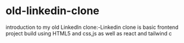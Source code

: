 # old-linkedin-clone
introduction to my  old LinkedIn clone:-Linkedin clone is basic frontend project build using HTML5 and css,js as well as react and tailwind c

